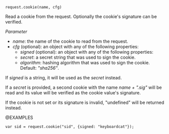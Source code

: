 


`request.cookie(name, cfg)`

Read a cookie from the request. Optionally the cookie's signature can be verified.

*Parameter*

* *name*: the name of the cookie to read from the request.
* *cfg* (optional): an object with any of the following properties:
  * *signed* (optional): an object with any of the following properties:
  * *secret*: a secret string that was used to sign the cookie.
  * *algorithm*: hashing algorithm that was used to sign the cookie. Default: *"sha256"*.

If *signed* is a string, it will be used as the *secret* instead.

If a *secret* is provided, a second cookie with the name *name + ".sig"* will
be read and its value will be verified as the cookie value's signature.

If the cookie is not set or its signature is invalid, "undefined" will be returned instead.

@EXAMPLES

```
var sid = request.cookie("sid", {signed: "keyboardcat"});
```


